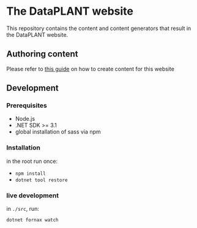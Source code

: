 # The DataPLANT website

This repository contains the content and content generators that result in the DataPLANT website.

## Authoring content

Please refer to [this guide](./src/content/README.md) on how to create content for this website

## Development

### Prerequisites

- Node.js
- .NET SDK >= 3.1
- global installation of sass via npm

### Installation

in the root run once:

- `npm install`
- `dotnet tool restore`

### live development

in `./src`, run:

`dotnet fornax watch`
